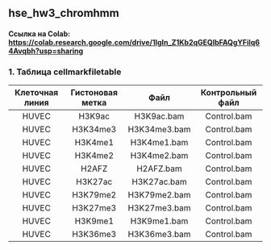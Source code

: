## hse_hw3_chromhmm

#### Ссылка на Colab: https://colab.research.google.com/drive/1lgIn_Z1Kb2qGEQlbFAQgYFiIq64Avqbh?usp=sharing

### 1. Таблица cellmarkfiletable
| Клеточная линия | Гистоновая метка | Файл | Контрольный файл |
|:----------:|:-------:|:----------------:|:----------------:|
| HUVEC | H3K9ac | H3K9ac.bam | Control.bam |
| HUVEC | H3K34me3 | H3K34me3.bam | Control.bam |
| HUVEC | H3K4me1 | H3K4me1.bam | Control.bam |
| HUVEC | H3K4me2 | H3K4me2.bam | Control.bam |
| HUVEC | H2AFZ | H2AFZ.bam | Control.bam |
| HUVEC | H3K27ac | H3K27ac.bam | Control.bam |
| HUVEC | H3K79me2 | H3K79me2.bam | Control.bam |
| HUVEC | H3K27me3 | H3K27me3.bam | Control.bam |
| HUVEC | H3K9me1 | H3K9me1.bam | Control.bam |
| HUVEC | H3K36me3 | H3K36me3.bam | Control.bam |
